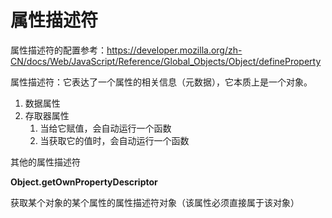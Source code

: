 # 属性描述符

属性描述符的配置参考：https://developer.mozilla.org/zh-CN/docs/Web/JavaScript/Reference/Global_Objects/Object/defineProperty

属性描述符：它表达了一个属性的相关信息（元数据），它本质上是一个对象。

1. 数据属性
2. 存取器属性
   1. 当给它赋值，会自动运行一个函数
   2. 当获取它的值时，会自动运行一个函数


其他的属性描述符


**Object.getOwnPropertyDescriptor**

获取某个对象的某个属性的属性描述符对象（该属性必须直接属于该对象）
